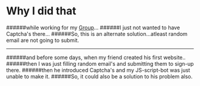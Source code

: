 Why I did that
==============
######while working for my <a href="http://ekshitij.com">Group</a>...
######I just not wanted to have Captcha's there...
######So, this is an alternate solution...atleast random email are not going to submit.
<hr>
######and before some days, when my friend created his first website..
######then I was just filling random email's and submitting them to sign-up there.
######then he introduced Captcha's and my JS-script-bot was just unable to make it.
######So, it could also be a solution to his problem also.
